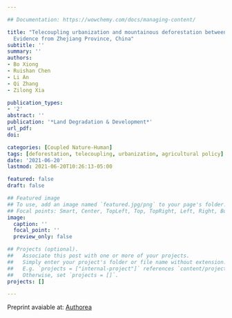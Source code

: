 ```yaml
---

## Documentation: https://wowchemy.com/docs/managing-content/

title: "Telecoupling urbanization and mountainous deforestation between 2000 and 2020: 
  Evidence from Zhejiang Province, China"
subtitle: ''
summary: ''
authors:
- Bo Xiong
- Ruishan Chen
- Li An
- Qi Zhang
- Zilong Xia

publication_types: 
- '2'
abstract: ''
publication: '*Land Degradation & Development*'
url_pdf: 
doi: 

categories: [Coupled Nature-Human]
tags: [deforestation, telecoupling, urbanization, agricultural policy]
date: '2021-06-20'
lastmod: 2021-06-20T10:26:13-05:00

featured: false
draft: false

## Featured image
## To use, add an image named `featured.jpg/png` to your page's folder.
## Focal points: Smart, Center, TopLeft, Top, TopRight, Left, Right, BottomLeft, Bottom, BottomRight.
image:
  caption: ''
  focal_point: ''
  preview_only: false

## Projects (optional).
##   Associate this post with one or more of your projects.
##   Simply enter your project's folder or file name without extension.
##   E.g. `projects = ["internal-project"]` references `content/project/deep-learning/index.md`.
##   Otherwise, set `projects = []`.
projects: []

---
```


Preprint avaiable at: [Authorea](https://www.authorea.com/doi/full/10.22541/au.161554513.39992175)



